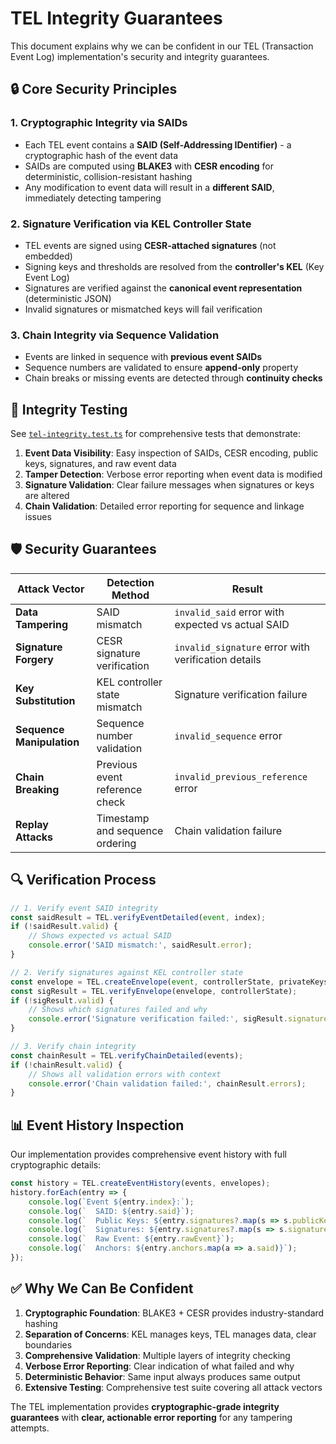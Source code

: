 # TEL Integrity Guarantees

This document explains why we can be confident in our TEL (Transaction Event Log) implementation's security and integrity guarantees.

## 🔒 **Core Security Principles**

### **1. Cryptographic Integrity via SAIDs**
- Each TEL event contains a **SAID (Self-Addressing IDentifier)** - a cryptographic hash of the event data
- SAIDs are computed using **BLAKE3** with **CESR encoding** for deterministic, collision-resistant hashing
- Any modification to event data will result in a **different SAID**, immediately detecting tampering

### **2. Signature Verification via KEL Controller State**
- TEL events are signed using **CESR-attached signatures** (not embedded)
- Signing keys and thresholds are resolved from the **controller's KEL** (Key Event Log)
- Signatures are verified against the **canonical event representation** (deterministic JSON)
- Invalid signatures or mismatched keys will fail verification

### **3. Chain Integrity via Sequence Validation**
- Events are linked in sequence with **previous event SAIDs**
- Sequence numbers are validated to ensure **append-only** property
- Chain breaks or missing events are detected through **continuity checks**

## 🧪 **Integrity Testing**

See [`tel-integrity.test.ts`](./tel-integrity.test.ts) for comprehensive tests that demonstrate:

1. **Event Data Visibility**: Easy inspection of SAIDs, CESR encoding, public keys, signatures, and raw event data
2. **Tamper Detection**: Verbose error reporting when event data is modified
3. **Signature Validation**: Clear failure messages when signatures or keys are altered
4. **Chain Validation**: Detailed error reporting for sequence and linkage issues

## 🛡️ **Security Guarantees**

| **Attack Vector** | **Detection Method** | **Result** |
|------------------|---------------------|------------|
| **Data Tampering** | SAID mismatch | `invalid_said` error with expected vs actual SAID |
| **Signature Forgery** | CESR signature verification | `invalid_signature` error with verification details |
| **Key Substitution** | KEL controller state mismatch | Signature verification failure |
| **Sequence Manipulation** | Sequence number validation | `invalid_sequence` error |
| **Chain Breaking** | Previous event reference check | `invalid_previous_reference` error |
| **Replay Attacks** | Timestamp and sequence ordering | Chain validation failure |

## 🔍 **Verification Process**

```typescript
// 1. Verify event SAID integrity
const saidResult = TEL.verifyEventDetailed(event, index);
if (!saidResult.valid) {
    // Shows expected vs actual SAID
    console.error('SAID mismatch:', saidResult.error);
}

// 2. Verify signatures against KEL controller state
const envelope = TEL.createEnvelope(event, controllerState, privateKeys);
const sigResult = TEL.verifyEnvelope(envelope, controllerState);
if (!sigResult.valid) {
    // Shows which signatures failed and why
    console.error('Signature verification failed:', sigResult.signatureResults);
}

// 3. Verify chain integrity
const chainResult = TEL.verifyChainDetailed(events);
if (!chainResult.valid) {
    // Shows all validation errors with context
    console.error('Chain validation failed:', chainResult.errors);
}
```

## 📊 **Event History Inspection**

Our implementation provides comprehensive event history with full cryptographic details:

```typescript
const history = TEL.createEventHistory(events, envelopes);
history.forEach(entry => {
    console.log(`Event ${entry.index}:`);
    console.log(`  SAID: ${entry.said}`);
    console.log(`  Public Keys: ${entry.signatures?.map(s => s.publicKey)}`);
    console.log(`  Signatures: ${entry.signatures?.map(s => s.signature)}`);
    console.log(`  Raw Event: ${entry.rawEvent}`);
    console.log(`  Anchors: ${entry.anchors.map(a => a.said)}`);
});
```

## ✅ **Why We Can Be Confident**

1. **Cryptographic Foundation**: BLAKE3 + CESR provides industry-standard hashing
2. **Separation of Concerns**: KEL manages keys, TEL manages data, clear boundaries
3. **Comprehensive Validation**: Multiple layers of integrity checking
4. **Verbose Error Reporting**: Clear indication of what failed and why
5. **Deterministic Behavior**: Same input always produces same output
6. **Extensive Testing**: Comprehensive test suite covering all attack vectors

The TEL implementation provides **cryptographic-grade integrity guarantees** with **clear, actionable error reporting** for any tampering attempts.
